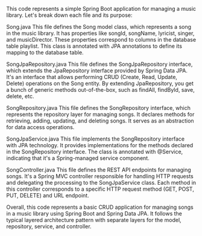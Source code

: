 This code represents a simple Spring Boot application for managing a music library. Let's break down each file and its purpose:

Song.java This file defines the Song model class, which represents a song in the music library. It has properties like songId, songName, lyricist, singer, and musicDirector. These properties correspond to columns in the database table playlist. This class is annotated with JPA annotations to define its mapping to the database table.

SongJpaRepository.java This file defines the SongJpaRepository interface, which extends the JpaRepository interface provided by Spring Data JPA. It's an interface that allows performing CRUD (Create, Read, Update, Delete) operations on the Song entity. By extending JpaRepository, you get a bunch of generic methods out-of-the-box, such as findAll, findById, save, delete, etc.

SongRepository.java This file defines the SongRepository interface, which represents the repository layer for managing songs. It declares methods for retrieving, adding, updating, and deleting songs. It serves as an abstraction for data access operations.

SongJpaService.java This file implements the SongRepository interface with JPA technology. It provides implementations for the methods declared in the SongRepository interface. The class is annotated with @Service, indicating that it's a Spring-managed service component.

SongController.java This file defines the REST API endpoints for managing songs. It's a Spring MVC controller responsible for handling HTTP requests and delegating the processing to the SongJpaService class. Each method in this controller corresponds to a specific HTTP request method (GET, POST, PUT, DELETE) and URL endpoint.

Overall, this code represents a basic CRUD application for managing songs in a music library using Spring Boot and Spring Data JPA. It follows the typical layered architecture pattern with separate layers for the model, repository, service, and controller.
